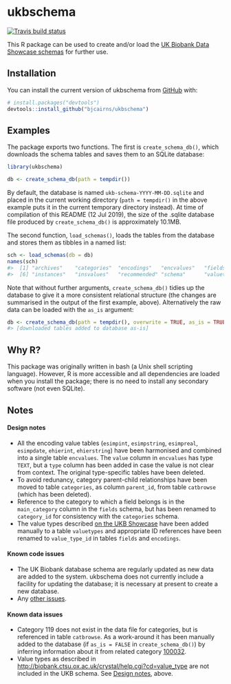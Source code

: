 
<!-- README.md is generated from README.Rmd. Please edit that file -->

# ukbschema

<!-- badges: start -->

[![Travis build
status](https://travis-ci.org/bjcairns/ukbschema.svg?branch=master)](https://travis-ci.org/bjcairns/ukbschema)
<!-- badges: end -->

This R package can be used to create and/or load the [UK Biobank Data
Showcase schemas](http://biobank.ctsu.ox.ac.uk/crystal/schema.cgi) for
further use.

## Installation

You can install the current version of ukbschema from
[GitHub](https://github.com/) with:

``` r
# install.packages("devtools")
devtools::install_github("bjcairns/ukbschema")
```

## Examples

The package exports two functions. The first is `create_schema_db()`,
which downloads the schema tables and saves them to an SQLite database:

``` r
library(ukbschema)

db <- create_schema_db(path = tempdir())
```

By default, the database is named `ukb-schema-YYYY-MM-DD.sqlite` and
placed in the current working directory (`path = tempdir()` in the above
example puts it in the current temporary directory instead). At time of
compilation of this README (12 Jul 2019), the size of the .sqlite
database file produced by `create_schema_db()` is approximately 10.1MB.

The second function, `load_schemas()`, loads the tables from the
database and stores them as tibbles in a named list:

``` r
sch <- load_schemas(db = db)
names(sch)
#>  [1] "archives"    "categories"  "encodings"   "encvalues"   "fields"     
#>  [6] "instances"   "insvalues"   "recommended" "schema"      "valuetypes"
```

Note that without further arguments, `create_schema_db()` tidies up the
database to give it a more consistent relational structure (the changes
are summarised in the output of the first example, above). Alternatively
the raw data can be loaded with the `as_is` argument:

``` r
db <- create_schema_db(path = tempdir(), overwrite = TRUE, as_is = TRUE)
#> [downloaded tables added to database as-is]
```

## Why R?

This package was originally written in bash (a Unix shell scripting
language). However, R is more accessible and all dependencies are loaded
when you install the package; there is no need to install any secondary
software (not even SQLite).

## Notes

#### Design notes

  - All the encoding value tables (`esimpint`, `esimpstring`,
    `esimpreal`, `esimpdate`, `ehierint`, `ehierstring`) have been
    harmonised and combined into a single table `encvalues`. The `value`
    column in `encvalues` has type `TEXT`, but a `type` column has been
    added in case the value is not clear from context. The original
    type-specific tables have been deleted.
  - To avoid redunancy, category parent-child relationships have been
    moved to table `categories`, as column `parent_id`, from table
    `catbrowse` (which has been deleted).
  - Reference to the category to which a field belongs is in the
    `main_category` column in the `fields` schema, but has been renamed
    to `category_id` for consistency with the `categories` schema.
  - The value types described [on the UKB
    Showcase](http://biobank.ctsu.ox.ac.uk/crystal/help.cgi?cd=value_type)
    have been added manually to a table `valuetypes` and appropriate ID
    references have been renamed to `value_type_id` in tables `fields`
    and `encodings`.

#### Known code issues

  - The UK Biobank database schema are regularly updated as new data are
    added to the system. ukbschema does not currently include a facility
    for updating the database; it is necessary at present to create a
    new database.
  - Any [other issues](https://github.com/bjcairns/ukbschema/issues).

#### Known data issues

  - Category 119 does not exist in the data file for categories, but is
    referenced in table `catbrowse`. As a work-around it has been
    manually added to the database (if `as_is = FALSE` in
    `create_schema_db()`) by inferring information about it from related
    category
    [100032](https://biobank.ctsu.ox.ac.uk/crystal/label.cgi?id=100032).
  - Value types as described in
    <http://biobank.ctsu.ox.ac.uk/crystal/help.cgi?cd=value_type> are
    not included in the UKB schema. See [Design
    notes](https://github.com/bjcairns/ukbschema#design-notes), above.

